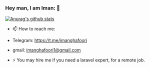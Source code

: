 ### Hey man, I am Iman: 👋

[![Anurag's github stats](https://github-readme-stats.vercel.app/api?username=imanghafoori1)](https://github.com/anuraghazra/github-readme-stats)

- 📫 How to reach me: 
- Telegram: https://t.me/imanghafoori
- gmail: imanghafoori1@gmail.com

- ⚡ You may hire me if you need a laravel expert, for a remote job.

<!--
**imanghafoori1/imanghafoori1** is a ✨ _special_ ✨ repository because its `README.md` (this file) appears on your GitHub profile.

Here are some ideas to get you started:

- 🔭 I’m currently working on ...
- 🌱 I’m currently learning ...
- 👯 I’m looking to collaborate on ...
- 🤔 I’m looking for help with ...
- 💬 Ask me about ...
- 📫 How to reach me: ...
- 😄 Pronouns: ...
- ⚡ Fun fact: ...
-->
